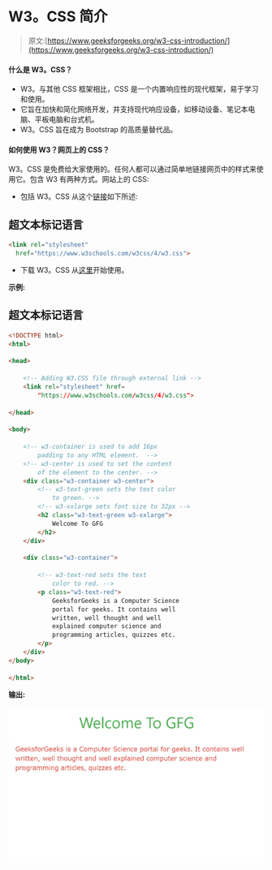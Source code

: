 # W3。CSS 简介

> 原文:[https://www.geeksforgeeks.org/w3-css-introduction/](https://www.geeksforgeeks.org/w3-css-introduction/)

#### 什么是 W3。CSS？

*   W3。与其他 CSS 框架相比，CSS 是一个内置响应性的现代框架，易于学习和使用。
*   它旨在加快和简化网络开发，并支持现代响应设备，如移动设备、笔记本电脑、平板电脑和台式机。
*   W3。CSS 旨在成为 Bootstrap 的高质量替代品。

#### 如何使用 W3？网页上的 CSS？

W3。CSS 是免费给大家使用的。任何人都可以通过简单地链接网页中的样式来使用它。包含 W3 有两种方式。网站上的 CSS:

*   包括 W3。CSS 从这个[链接](https://www.w3schools.com/w3css/4/w3.css)如下所述:

## 超文本标记语言

```html
<link rel="stylesheet" 
  href="https://www.w3schools.com/w3css/4/w3.css">
```

*   下载 W3。CSS 从[这里](https://www.w3schools.com/w3css/4/w3.css)开始使用。

**示例:**

## 超文本标记语言

```html
<!DOCTYPE html>
<html>

<head>

    <!-- Adding W3.CSS file through external link -->
    <link rel="stylesheet" href=
        "https://www.w3schools.com/w3css/4/w3.css">

</head>

<body>

    <!-- w3-container is used to add 16px 
        padding to any HTML element.  -->
    <!-- w3-center is used to set the content 
        of the element to the center. -->
    <div class="w3-container w3-center">
        <!-- w3-text-green sets the text color 
            to green. -->
        <!-- w3-xxlarge sets font size to 32px -->
        <h2 class="w3-text-green w3-xxlarge">
            Welcome To GFG
        </h2>
    </div>

    <div class="w3-container">

        <!-- w3-text-red sets the text 
            color to red. -->
        <p class="w3-text-red">
            GeeksforGeeks is a Computer Science 
            portal for geeks. It contains well 
            written, well thought and well 
            explained computer science and 
            programming articles, quizzes etc.
        </p>
    </div>
</body>

</html>
```

**输出:**

![](img/2c15b0dbe316db78adbcac9684b1b946.png)